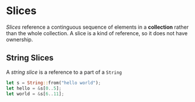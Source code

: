 # Slices

*Slices* reference a continguous sequence of elements in a **collection**
rather than the whole collection. A slice is a kind of reference, so it does
not have ownership.

## String Slices

A *string slice* is a reference to a part of a `String`

```rust
let s = String::from("hello world");
let hello = &s[0..5];
let world = &s[6..11];
```
